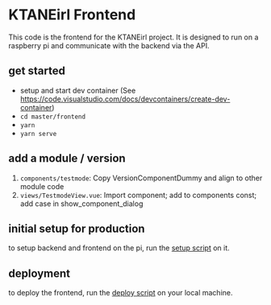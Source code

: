 # KTANEirl Frontend

This code is the frontend for the KTANEirl project. It is designed to run on a raspberry pi and communicate with the backend via the API.

## get started

* setup and start dev container (See <https://code.visualstudio.com/docs/devcontainers/create-dev-container>)
* `cd master/frontend`
* `yarn`
* `yarn serve`

<!-- ## create a vue app (don't do this, it's already created)
* `cd master`
* `vue create ktaneirl`  
  * Manually select features
  * Select Babel, TypeScript, Progressive Web App (PWA) Support, Router, Linter / Formatter, Unit Testing
  * 2.x (as vuetify does not support vue3 currently)
  * Confirm everything
* `cd ktaneirl`
* `vue add -D vuetify`
* `yarn add express typescript ts-node nodemon @types/node express @types/express`
* `yarn serve` -->

## add a module / version

1. `components/testmode`: Copy VersionComponentDummy and align to other module code
2. `views/TestmodeView.vue`: Import component; add to components const; add case in show_component_dialog

## initial setup for production

to setup backend and frontend on the pi, run the [setup script](../setup-pi.sh) on it.

## deployment

to deploy the frontend, run the [deploy script](../deploy-frontend.sh) on your local machine.
